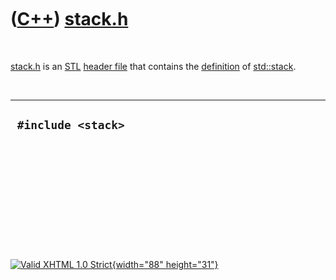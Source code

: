 



 

 

 

 

 

([C++](Cpp.htm)) [stack.h](CppStackH.htm)
=========================================

 

[stack.h](CppStackH.htm) is an [STL](CppStl.htm) [header
file](CppHeaderFile.htm) that contains the
[definition](CppDefinition.htm) of [std::stack](CppStack.htm).

 

  ---------------------
  ` #include <stack>`
  ---------------------

 

 

 

 

 





 

[![Valid XHTML 1.0 Strict](valid-xhtml10.png){width="88"
height="31"}](http://validator.w3.org/check?uri=referer)

